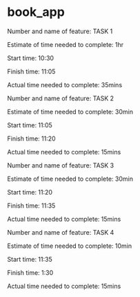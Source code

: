 # book_app


Number and name of feature: TASK 1

Estimate of time needed to complete: 1hr

Start time: 10:30

Finish time: 11:05

Actual time needed to complete: 35mins

Number and name of feature: TASK 2

Estimate of time needed to complete: 30min

Start time: 11:05

Finish time: 11:20

Actual time needed to complete: 15mins

Number and name of feature: TASK 3

Estimate of time needed to complete: 30min

Start time: 11:20

Finish time: 11:35

Actual time needed to complete: 15mins

Number and name of feature:  TASK 4

Estimate of time needed to complete: 10min

Start time: 11:35

Finish time: 1:30

Actual time needed to complete: 15mins


